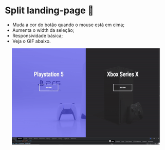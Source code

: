 # Split landing-page :hocho:

* Muda a cor do botão quando o mouse está em cima;
* Aumenta o width da seleção;
* Responsividade básica;
* Veja o GIF abaixo.

<p align="center">
  <img width="460" height="300" src="assets/ezgif.com-gif-maker.gif">
</p>
